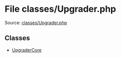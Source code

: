File classes/Upgrader.php
=========

Source: [classes/Upgrader.php](https://github.com/PrestaShop/PrestaShop/blob/1.6.0.7/classes/Upgrader.php)


Classes
-------

* [UpgraderCore](class.UpgraderCore.md)


